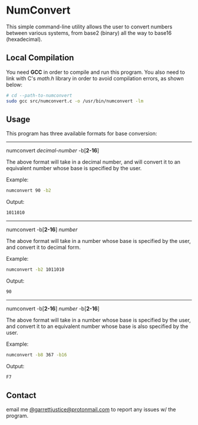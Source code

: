 # NumConvert
This simple command-line utility allows the user to convert
numbers between various systems, from base2 (binary) all
the way to base16 (hexadecimal).

## Local Compilation
You need **GCC** in order to compile and run this program.
You also need to link with C's *math.h* library in order to
avoid compilation errors, as shown below:
```sh
# cd --path-to-numconvert
sudo gcc src/numconvert.c -o /usr/bin/numconvert -lm
```

## Usage
This program has three available formats for base conversion:

---
numconvert  *decimal-number*  -b[**2-16**]

The above format will take in a decimal number, and will
convert it to an equivalent number whose base is specified by
the user.

Example:
```sh
numconvert 90 -b2
```
Output:
```sh
1011010
```

---
numconvert  -b[**2-16**]  *number*

The above format will take in a number whose base is
specified by the user, and convert it to decimal form.

Example:
```sh
numconvert -b2 1011010
```
Output:
```sh
90
```

---
numconvert  -b[**2-16**]  *number*  -b[**2-16**]

The above format will take in a number whose base is
specified by the user, and convert it to an equivalent number
whose base is also specified by the user.

Example:
```sh
numconvert -b8 367 -b16
```
Output:
```sh
F7
```

## Contact
email me
[@garrettjustice@protonmail.com](mailto:garrettjustice@protonmail.com)
to report any issues w/ the program.
